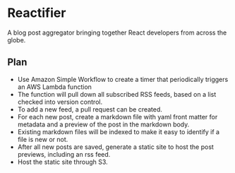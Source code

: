 # Reactifier

A blog post aggregator bringing together React developers from across the globe.

## Plan

* Use Amazon Simple Workflow to create a timer that periodically triggers an
  AWS Lambda function
* The function will pull down all subscribed RSS feeds, based on a list checked
  into version control.
* To add a new feed, a pull request can be created.
* For each new post, create a markdown file with yaml front matter for metadata
  and a preview of the post in the markdown body.
* Existing markdown files will be indexed to make it easy to identify if a file
  is new or not.
* After all new posts are saved, generate a static site to host the post
  previews, including an rss feed.
* Host the static site through S3.
